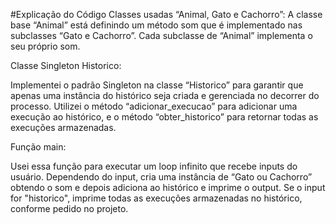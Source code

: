 #Explicação do Código
Classes usadas “Animal, Gato e Cachorro”:
A classe base “Animal” está definindo um método som que é implementado nas subclasses “Gato e Cachorro”. Cada subclasse de “Animal” implementa o seu próprio som.

Classe Singleton Historico:

Implementei o padrão Singleton na classe “Historico” para garantir que apenas uma instância do histórico seja criada e gerenciada no decorrer do processo.
Utilizei o  método “adicionar_execucao” para  adicionar uma execução ao histórico, e o método “obter_historico” para retornar todas as execuções armazenadas.

Função main:

Usei essa função para  executar um loop infinito que recebe inputs do usuário.
Dependendo do input, cria uma instância de “Gato ou Cachorro” obtendo o som e depois adiciona ao histórico e imprime o output.
Se o input for "historico", imprime todas as execuções armazenadas no histórico, conforme pedido no projeto.
